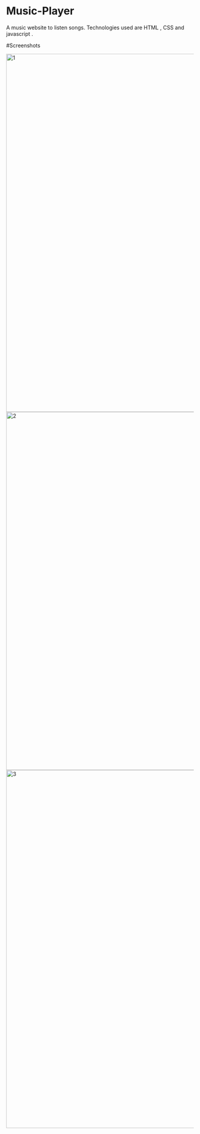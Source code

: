 # Music-Player
A music website to listen songs. Technologies used are HTML , CSS and javascript .

#Screenshots

<img width="960" alt="1" src="https://github.com/HarshSantoshi/Music-Player/assets/115166906/ff54b6b8-483e-4535-b5aa-5e103673efde">
<img width="960" alt="2" src="https://github.com/HarshSantoshi/Music-Player/assets/115166906/c84c29fb-e45f-4fd5-9ad4-935ff56d5318">
<img width="960" alt="3" src="https://github.com/HarshSantoshi/Music-Player/assets/115166906/8a54620f-e09d-4f03-9153-cc78e9184d4c">
